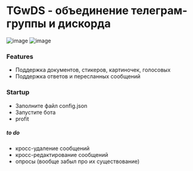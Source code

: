# TGwDS - объединение телеграм-группы и дискорда
![image](https://user-images.githubusercontent.com/76528012/168640641-1845c95b-7362-4fd2-ae72-c3e7e10aaa14.png)
![image](https://user-images.githubusercontent.com/76528012/164893226-f1b7c194-0b97-4242-b153-3363d28ddaa6.png)
### Features
- Поддержка документов, стикеров, картиночек, голосовых
- Поддержка ответов и пересланных сообщений
### Startup
- Заполните файл config.json
- Запустите бота
- profit


##### to do
- кросс-удаление сообщений
- кросс-редактирование сообщений
- опросы (вообще забыл про их существование)
